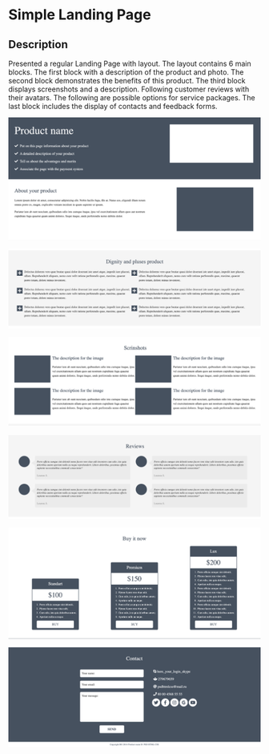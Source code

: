 # Simple Landing Page

## Description
Presented a regular Landing Page with layout. 
The layout contains 6 main blocks. The first block with a 
description of the product and photo. The second block demonstrates 
the benefits of this product. The third block displays screenshots 
and a description. Following customer reviews with their avatars. 
The following are possible options for service packages. The last 
block includes the display of contacts and feedback forms.

![main](assets/main.png)

![pluses](assets/pluses.png)

![screenshots](assets/screenshots.png)

![reviews](assets/reviews.png)

![buy](assets/buy.png)

![contact](assets/contact.png)

